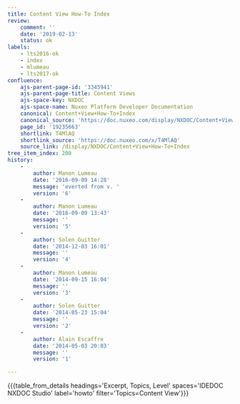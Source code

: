 ```yaml
---
title: Content View How-To Index
review:
    comment: ''
    date: '2019-02-13'
    status: ok
labels:
    - lts2016-ok
    - index
    - mlumeau
    - lts2017-ok
confluence:
    ajs-parent-page-id: '3345941'
    ajs-parent-page-title: Content Views
    ajs-space-key: NXDOC
    ajs-space-name: Nuxeo Platform Developer Documentation
    canonical: Content+View+How-To+Index
    canonical_source: 'https://doc.nuxeo.com/display/NXDOC/Content+View+How-To+Index'
    page_id: '19235663'
    shortlink: T4MlAQ
    shortlink_source: 'https://doc.nuxeo.com/x/T4MlAQ'
    source_link: /display/NXDOC/Content+View+How-To+Index
tree_item_index: 200
history:
    -
        author: Manon Lumeau
        date: '2016-09-09 14:28'
        message: 'everted from v. '
        version: '6'
    -
        author: Manon Lumeau
        date: '2016-09-09 13:43'
        message: ''
        version: '5'
    -
        author: Solen Guitter
        date: '2014-12-03 16:01'
        message: ''
        version: '4'
    -
        author: Manon Lumeau
        date: '2014-09-15 16:04'
        message: ''
        version: '3'
    -
        author: Solen Guitter
        date: '2014-05-23 15:04'
        message: ''
        version: '2'
    -
        author: Alain Escaffre
        date: '2014-05-03 20:03'
        message: ''
        version: '1'

---
```

{{{table_from_details headings='Excerpt, Topics, Level' spaces='IDEDOC NXDOC Studio' label='howto' filter='Topics=Content View'}}}
